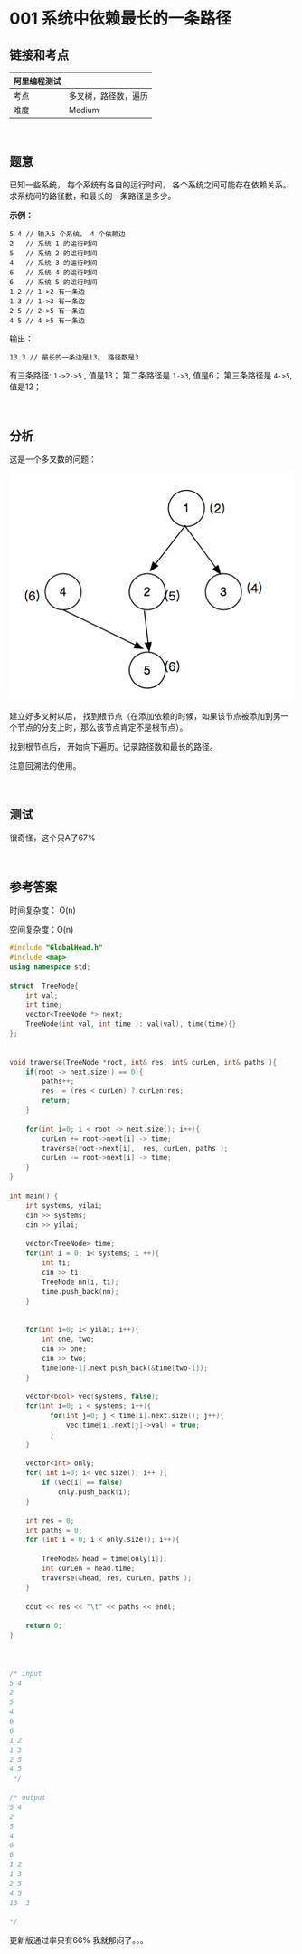 # 001 系统中依赖最长的一条路径

## 链接和考点

| 阿里编程测试 |                      |
| ------------ | -------------------- |
| 考点         | 多叉树，路径数，遍历 |
| 难度         | Medium               |

<br>

## 题意

已知一些系统， 每个系统有各自的运行时间， 各个系统之间可能存在依赖关系。 求系统间的路径数，和最长的一条路径是多少。

**示例：**

```
5 4	// 输入5 个系统， 4 个依赖边
2	// 系统 1 的运行时间
5	// 系统 2 的运行时间
4	// 系统 3 的运行时间
6	// 系统 4 的运行时间
6	// 系统 5 的运行时间
1 2	// 1->2 有一条边
1 3	// 1->3 有一条边
2 5	// 2->5 有一条边
4 5	// 4->5 有一条边
```

输出：

```
13 3 // 最长的一条边是13， 路径数是3
```

有三条路径: `1->2->5` , 值是13； 第二条路径是 `1->3`, 值是6； 第三条路径是 `4->5`, 值是12；

<br>

## 分析

这是一个多叉数的问题：

![image-20180816232225625](image-20180816232225625.png)

建立好多叉树以后， 找到根节点（在添加依赖的时候，如果该节点被添加到另一个节点的分支上时，那么该节点肯定不是根节点）。

找到根节点后， 开始向下遍历。记录路径数和最长的路径。

注意回溯法的使用。

<br>

## 测试

很奇怪，这个只A了67%

<br>

## 参考答案

时间复杂度： O(n)

空间复杂度：O(n)

```cpp
#include "GlobalHead.h"
#include <map>
using namespace std;

struct  TreeNode{
    int val;
    int time;
    vector<TreeNode *> next;
    TreeNode(int val, int time ): val(val), time(time){}
};


void traverse(TreeNode *root, int& res, int& curLen, int& paths ){
    if(root -> next.size() == 0){
        paths++;
        res  = (res < curLen) ? curLen:res;
        return;
    }

    for(int i=0; i < root -> next.size(); i++){
        curLen += root->next[i] -> time;
        traverse(root->next[i],  res, curLen, paths );
        curLen -= root->next[i] -> time;
    }
}

int main() {
    int systems, yilai;
    cin >> systems;
    cin >> yilai;

    vector<TreeNode> time;
    for(int i = 0; i< systems; i ++){
        int ti;
        cin >> ti;
        TreeNode nn(i, ti);
        time.push_back(nn);
    }


    for(int i=0; i< yilai; i++){
        int one, two;
        cin >> one;
        cin >> two;
        time[one-1].next.push_back(&time[two-1]);
    }

    vector<bool> vec(systems, false);
    for(int i=0; i < systems; i++){
          for(int j=0; j < time[i].next.size(); j++){
              vec[time[i].next[j]->val] = true;
          }
    }

    vector<int> only;
    for( int i=0; i< vec.size(); i++ ){
        if (vec[i] == false)
            only.push_back(i);
    }

    int res = 0;
    int paths = 0;
    for (int i = 0; i < only.size(); i++){

        TreeNode& head = time[only[i]];
        int curLen = head.time;
        traverse(&head, res, curLen, paths );
    }

    cout << res << "\t" << paths << endl;

    return 0;
}



/* input
5 4
2
5
4
6
6
1 2
1 3
2 5
4 5
 */

/* output
5 4
2
5
4
6
6
1 2
1 3
2 5
4 5
13	3

*/
```

更新版通过率只有66% 我就郁闷了。。。